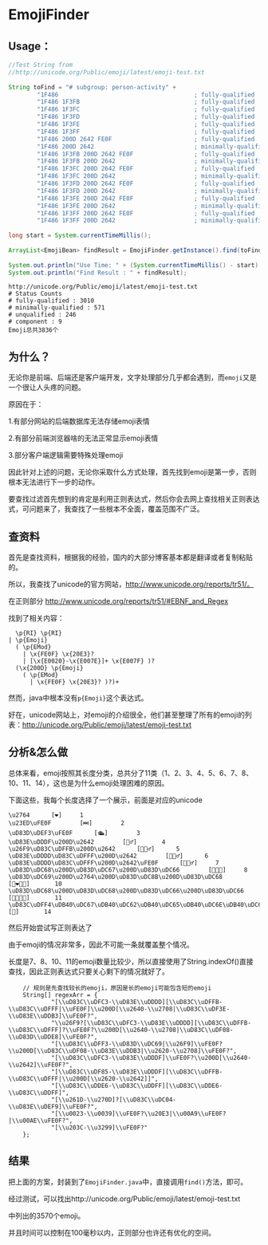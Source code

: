 # EmojiFinder

## Usage：
```java
//Test String from                                                                                                              
//http://unicode.org/Public/emoji/latest/emoji-test.txt                                                                         
                                                                                                                                
String toFind = "# subgroup: person-activity" +                                                                                 
        "1F486                                      ; fully-qualified     # 💆 person getting massage" +                         
        "1F486 1F3FB                                ; fully-qualified     # 💆🏻 person getting massage: light skin tone" +       
        "1F486 1F3FC                                ; fully-qualified     # 💆🏼 person getting massage: medium-light skin tone" +
        "1F486 1F3FD                                ; fully-qualified     # 💆🏽 person getting massage: medium skin tone" +      
        "1F486 1F3FE                                ; fully-qualified     # 💆🏾 person getting massage: medium-dark skin tone" + 
        "1F486 1F3FF                                ; fully-qualified     # 💆🏿 person getting massage: dark skin tone " +       
        "1F486 200D 2642 FE0F                       ; fully-qualified     # 💆‍♂️ man getting massage" +                         
        "1F486 200D 2642                            ; minimally-qualified # 💆‍♂ man getting massage " +                         
        "1F486 1F3FB 200D 2642 FE0F                 ; fully-qualified     # 💆🏻‍♂️ man getting massage: light skin tone" +       
        "1F486 1F3FB 200D 2642                      ; minimally-qualified # 💆🏻‍♂ man getting massage: light skin tone " +       
        "1F486 1F3FC 200D 2642 FE0F                 ; fully-qualified     # 💆🏼‍♂️ man getting massage: medium-light skin tone" +
        "1F486 1F3FC 200D 2642                      ; minimally-qualified # 💆🏼‍♂ man getting massage: medium-light skin tone" + 
        "1F486 1F3FD 200D 2642 FE0F                 ; fully-qualified     # 💆🏽‍♂️ man getting massage: medium skin tone" +      
        "1F486 1F3FD 200D 2642                      ; minimally-qualified # 💆🏽‍♂ man getting massage: medium skin tone" +       
        "1F486 1F3FE 200D 2642 FE0F                 ; fully-qualified     # 💆🏾‍♂️ man getting massage: medium-dark skin tone" + 
        "1F486 1F3FE 200D 2642                      ; minimally-qualified # 💆🏾‍♂ man getting massage: medium-dark skin tone " + 
        "1F486 1F3FF 200D 2642 FE0F                 ; fully-qualified     # 💆🏿‍♂️ man getting massage: dark skin tone " +       
        "1F486 1F3FF 200D 2642                      ; minimally-qualified # 💆🏿‍♂ man getting massage: dark skin tone";          
                                                                                                                                
long start = System.currentTimeMillis();                                                                                        
                                                                                                                                
ArrayList<EmojiBean> findResult = EmojiFinder.getInstance().find(toFind);                                                       
                                                                                                                                
System.out.println("Use Time: " + (System.currentTimeMillis() - start) + ", Find Count : " + findResult.size());                
System.out.println("Find Result : " + findResult);                                                                                                          
```

```
http://unicode.org/Public/emoji/latest/emoji-test.txt
# Status Counts
# fully-qualified : 3010
# minimally-qualified : 571
# unqualified : 246
# component : 9
Emoji总共3836个
```

## 为什么？
无论你是前端、后端还是客户端开发，文字处理部分几乎都会遇到，而`emoji`又是一个很让人头疼的问题。

原因在于：

1.有部分网站的后端数据库无法存储emoji表情

2.有部分前端浏览器啥的无法正常显示emoji表情

3.部分客户端逻辑需要特殊处理emoji

因此针对上述的问题，无论你采取什么方式处理，首先找到emoji是第一步，否则根本无法进行下一步的动作。

要查找过滤首先想到的肯定是利用正则表达式，然后你会去网上查找相关正则表达式，可问题来了，我查找了一些根本不全面，覆盖范围不广泛。

## 查资料

首先是查找资料，根据我的经验，国内的大部分博客基本都是翻译或者复制粘贴的。

所以，我查找了unicode的官方网站，http://www.unicode.org/reports/tr51/。

在正则部分 http://www.unicode.org/reports/tr51/#EBNF_and_Regex
 
找到了相关内容：

```
  \p{RI} \p{RI}
| \p{Emoji} 
  ( \p{EMod} 
    | \x{FE0F} \x{20E3}? 
    | [\x{E0020}-\x{E007E}]+ \x{E007F} )?
  (\x{200D} \p{Emoji} 
    ( \p{EMod}
      | \x{FE0F} \x{20E3}? )?)+
```

然而，java中根本没有`p{Emoji}`这个表达式。

好在，unicode网站上，对emoji的介绍很全，他们甚至整理了所有的emoji的列表：http://unicode.org/Public/emoji/latest/emoji-test.txt

## 分析&怎么做

总体来看，emoji按照其长度分类，总共分了11类（1、2、3、4、5、6、7、8、10、11、14），这也是为什么emoji处理困难的原因。

下面这些，我每个长度选择了一个展示，前面是对应的unicode
```
\u2764		[❤]		1
\u23ED\uFE0F		[⏭️]		2
\uD83D\uDEF3\uFE0F		[🛳️]		3
\uD83E\uDDDF\u200D\u2642		[🧟‍♂]		4
\u26F9\uD83C\uDFFB\u200D\u2642		[⛹🏻‍♂]		5
\uD83E\uDDDD\uD83C\uDFFF\u200D\u2642		[🧝🏿‍♂]		6
\uD83E\uDDDD\uD83C\uDFFF\u200D\u2642\uFE0F		[🧝🏿‍♂️]		7
\uD83D\uDC68\u200D\uD83D\uDC67\u200D\uD83D\uDC66		[👨‍👧‍👦]		8
\uD83D\uDC69\u200D\u2764\u200D\uD83D\uDC8B\u200D\uD83D\uDC68		[👩‍❤‍💋‍👨]		10
\uD83D\uDC68\u200D\uD83D\uDC68\u200D\uD83D\uDC66\u200D\uD83D\uDC66		[👨‍👨‍👦‍👦]		11
\uD83C\uDFF4\uDB40\uDC67\uDB40\uDC62\uDB40\uDC65\uDB40\uDC6E\uDB40\uDC67\uDB40\uDC7F		[🏴󠁧󠁢󠁥󠁮󠁧󠁿]		14

```

然后开始尝试写正则表达了

由于emoji的情况非常多，因此不可能一条就覆盖整个情况。

长度是7、8、10、11的emoji数量比较少，所以直接使用了String.indexOf()直接查找，因此正则表达式只要关心剩下的情况就好了。

```
    // 规则是先查找较长的emoji，原因是长的emoji可能包含短的emoji
    String[] regexArr = {
            "[\\uD83C\\uDFC3-\\uD83E\\uDDDD][\\uD83C\\uDFFB-\\uD83C\\uDFFF|\\uFE0F]\\u200D[\\u2640-\\u2708|\\uD83C\\uDF3E-\\uD83E\\uDDB3]\\uFE0F?",
            "\\u26F9?[\\uD83C\\uDFC3-\\uD83E\\uDDDD][\\uD83C\\uDFFB-\\uD83C\\uDFFF]?\\uFE0F?\\u200D[\\u2640-\\u2708|\\uD83C\\uDF08-\\uD83D\\uDDE8]\\uFE0F?",
            "[\\uD83C\\uDFF3-\\uD83D\\uDC69|\\u26F9]\\uFE0F?\\u200D[\\uD83C\\uDF08-\\uD83E\\uDDB3|\\u2620-\\u2708]\\uFE0F?",
            "[\\uD83C\\uDFC3-\\uD83E\\uDDDF]\\uFE0F?\\u200D[\\u2640-\\u2642]\\uFE0F?",
            "[\\uD83C\\uDF85-\\uD83E\\uDDDF][\\uD83C\\uDFFB-\\uD83C\\uDFFF|\\u200D[\\u2620-\\u2642]]",
            "[\\uD83C\\uDDE6-\\uD83C\\uDDFF][\\uD83C\\uDDE6-\\uD83C\\uDDFF]",
            "[\\u261D-\\u270D]?[\\uD83C\\uDC04-\\uD83E\\uDEF9]\\uFE0F?",
            "[\\u0023-\\u0039]\\uFE0F?\\u20E3|\\u00A9\\uFE0F?|\\u00AE\\uFE0F?",
            "[\\u203C-\\u3299]\\uFE0F?"
    };
```

## 结果
把上面的方案，封装到了`EmojiFinder.java`中，直接调用`find()`方法，即可。

经过测试，可以找出http://unicode.org/Public/emoji/latest/emoji-test.txt

中列出的3570个emoji。

并且时间可以控制在100毫秒以内，正则部分也许还有优化的空间。

